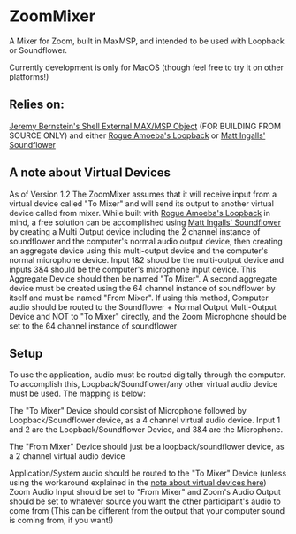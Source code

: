 # ZoomMixer
A Mixer for Zoom, built in MaxMSP, and intended to be used with Loopback or Soundflower.

Currently development is only for MacOS (though feel free to try it on other platforms!)

## Relies on:
 [Jeremy Bernstein's Shell External MAX/MSP Object](https://github.com/jeremybernstein/shell) (FOR BUILDING FROM SOURCE ONLY)
and either [Rogue Amoeba's Loopback](https://rogueamoeba.com/loopback/) or [Matt Ingalls' Soundflower](https://github.com/mattingalls/Soundflower)

## A note about Virtual Devices
As of Version 1.2 The ZoomMixer assumes that it will receive input from a virtual device called "To Mixer" and will send its output to another virtual device called from mixer. While built with [Rogue Amoeba's Loopback](https://rogueamoeba.com/loopback/) in mind, a free solution can be accomplished using [Matt Ingalls' Soundflower](https://github.com/mattingalls/Soundflower) by creating a Multi Output device including the 2 channel instance of soundflower and the computer's normal audio output device, then creating an aggregate device using this multi-output device and the computer's normal microphone device. Input 1&2 shoud be the multi-output device and inputs 3&4 should be the computer's microphone input device. This Aggregate Device should then be named "To Mixer". A second aggregate device must be created using the 64 channel instance of soundflower by itself and must be named "From Mixer".
If using this method, Computer audio should be routed to the Soundflower + Normal Output Multi-Output Device and NOT to "To Mixer" directly, and the Zoom Microphone should be set to the 64 channel instance of soundflower

## Setup
To use the application, audio must be routed digitally through the computer. To accomplish this, Loopback/Soundflower/any other virtual audio device must be used. The mapping is below:

The "To Mixer" Device should consist of Microphone followed by Loopback/Soundflower device, as a 4 channel virtual audio device. Input 1 and 2 are the Loopback/Soundflower Device, and 3&4 are the Microphone.

The "From Mixer" Device should just be a loopback/soundflower device, as a 2 channel virtual audio device

Application/System audio should be routed to the "To Mixer" Device (unless using the workaround explained in the [note about virtual devices here](##-A-note-about-Virtual-Devices))
Zoom Audio Input should be set to "From Mixer" and Zoom's Audio Output should be set to whatever source you want the other participant's audio to come from (This can be different from the output that your computer sound is coming from, if you want!)
